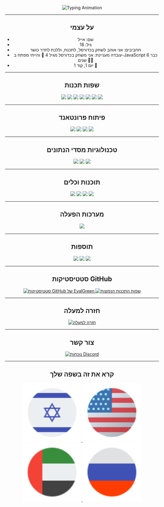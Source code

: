 <div style="text-align: center;">
    <img src="https://readme-typing-svg.herokuapp.com?font=Impact&size=32&lines=hey%2C+welcome+to+my+github" alt="Typing Animation">
</div>



---
<div style="text-align: center;">
    <h2>על עצמי</h2>
    <ul>
        <li>שם: אייל</li>
        <li>גיל: 18</li>
        <li>תחביבים: אני אוהב לשחק בכדורסל, לתכנת, וללכת לחדר כושר</li>
        <li>עובדה מעניינת: אני משחק בכדורסל מגיל 4 🏀 והייתי מפתח ב-JavaScript כבר 6 שנים 👩‍💻</li>
        <li>יום 1, קוד 1 💖</li>
    </ul>
</div>

---
<div style="text-align: center;">
    <h2>שפות תכנות</h2>
    <img src="https://img.shields.io/badge/HTML5%20-%23E34F26.svg?style=for-the-badge&logo=html5&logoColor=white">
    <img src="https://img.shields.io/badge/CSS-%231572B6.svg?style=for-the-badge&logo=css3&logoColor=white">
    <img src="https://img.shields.io/badge/JavaScript%20-%23F7DF1E.svg?style=for-the-badge&logo=javascript&logoColor=white">
    <img src="https://img.shields.io/badge/-ReactJs-61DAFB?logo=react&logoColor=white&style=for-the-badge">
    <img src="https://img.shields.io/badge/Node.js-%23323330.svg?style=for-the-badge&logo=node.js&logoColor=%23F7DF1E" />
    <img src="https://img.shields.io/badge/TypeScript-%23007ACC.svg?style=for-the-badge&logo=typescript&logoColor=white" />
    <img src="https://img.shields.io/badge/Batchfile-%23007ACC.svg?style=for-the-badge&logo=batchfile&logoColor=white" />
</div>

---
<div style="text-align: center;">
    <h2>פיתוח פרונטאנד</h2>
    <img src="https://img.shields.io/badge/HTML5%20-%23E34F26.svg?style=for-the-badge&logo=html5&logoColor=white">
    <img src="https://img.shields.io/badge/CSS-%231572B6.svg?style=for-the-badge&logo=css3&logoColor=white">
    <img src="https://img.shields.io/badge/JavaScript%20-%23F7DF1E.svg?style=for-the-badge&logo=javascript&logoColor=white">
    <img src="https://img.shields.io/badge/-ReactJs-61DAFB?logo=react&logoColor=white&style=for-the-badge">
</div>

---
<div style="text-align: center;">
    <h2>טכנולוגיות מסדי הנתונים</h2>
    <img src="https://img.shields.io/badge/MongoDB-%2317ad55.svg?style=for-the-badge&logo=mongodb&logoColor=white">
    <img src="https://img.shields.io/badge/Sqlite-%2309435b.svg?style=for-the-badge&logo=sqlite&logoColor=white">
    <img src="https://img.shields.io/badge/MYSQL-%23e59008.svg?style=for-the-badge&logo=mysql&logoColor=white">
</div>

---
<div style="text-align: center;">
    <h2>תוכנות וכלים</h2>
    <img src="https://img.shields.io/badge/Visual%20Studio%20Code-%23007ACC.svg?style=for-the-badge&logo=visual-studio-code&logoColor=white" />
    <img src="https://img.shields.io/badge/Visual%20Studio-%23323330.svg?style=for-the-badge&logo=visual-studio&logoColor=%23F7DF1E" />
    <img src="https://img.shields.io/badge/GitHub-%23181717.svg?style=for-the-badge&logo=github&logoColor=white" />
    <img src="https://img.shields.io/badge/Git-%23F05032.svg?style=for-the-badge&logo=git&logoColor=white" />
</div>

---
<div style="text-align: center;">
    <h2>מערכות הפעלה</h2>
    <img src="https://img.shields.io/badge/Windows-00A7FF?style=for-the-badge&logo=windows&logoColor=white">
</div>

---
<div style="text-align: center;">
    <h2>תוספות</h2>
    <img src="https://img.shields.io/badge/Terminal-%23054020?style=for-the-badge&logo=gnu-bash&logoColor=white">
    <img src="https://img.shields.io/badge/markdown-%23000000.svg?style=for-the-badge&logo=markdown&logoColor=white">
    <img src="https://img.shields.io/badge/Batchfile-%23007ACC.svg?style=for-the-badge&logo=batchfile&logoColor=white" />
</div>

---
<div style="text-align: center;">
    <h2>סטטיסטיקות GitHub</h2>
    <a href="#github_stats">
        <img src="https://github-readme-stats.vercel.app/api?username=eyalgreenDev&show_icons=true" alt="סטטיסטיקות GitHub של EyalGreen">
    </a>
    <a href="#top-langs">
        <img src="https://github-readme-stats.vercel.app/api/top-langs/?username=eyalgreenDev&theme=dark&hide_border=true&include_all_commits=true&count_private=true" 
            height="192px" alt="שפות התכנות הנפוצות">
    </a>
</div>


---
<div style="text-align: center;">
    <h2>חזרה למעלה</h2>
    <a href="#hello-there-im-eyalgreendev">
        <img src="https://img.shields.io/badge/חזרה%20למעלה-%E2%86%91-%23007bff?style=for-the-badge" alt="חזרה למעלה">
    </a>
</div>

---
<div style="text-align: center;">
    <h2>צור קשר</h2>
    <a href="https://discord.com/users/1135627677441736704">
        <img src="https://lanyard.cnrad.dev/api/1135627677441736704" alt="נוכחות Discord">
    </a>
</div>

---
<div align="center">
<h2>קרא את זה בשפה שלך</h2>
    <a href="README_he.md">
    <img alt="עברית" title="עברית" 
    src="photos/Israel.svg"/>
    </a>
        <a href="README.md">
    <img alt="אנגלית" title="אנגלית" 
    src="photos/Usa.svg"/>
    </a>
    <a href="README_ar.md">
    <img alt="ערבית" title="ערבית" 
    src="photos/uae.svg"/>
    </a>
    <a href="README_ru.md">
    <img alt="רוסית" title="רוסית" 
    src="photos/russia.svg"/>
    </a>
</div>
